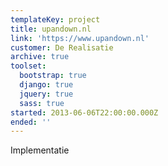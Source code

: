```yaml
---
templateKey: project
title: upandown.nl
link: 'https://www.upandown.nl'
customer: De Realisatie
archive: true
toolset:
  bootstrap: true
  django: true
  jquery: true
  sass: true
started: 2013-06-06T22:00:00.000Z
ended: ''
---
```

Implementatie

